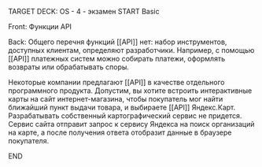 TARGET DECK: OS - 4 - экзамен
START
Basic

Front: Функции API

Back: Общего перечня функций [[API]] нет: набор инструментов, доступных клиентам, определяют разработчики. Например, с помощью [[API]] платежных систем можно собирать платежи, оформлять возвраты или обрабатывать споры.

Некоторые компании предлагают [[API]] в качестве отдельного программного продукта. Допустим, вы хотите встроить интерактивные карты на сайт интернет-магазина, чтобы покупатель мог найти ближайший пункт выдачи товара, и выбираете [[API]] Яндекс.Карт. 
Разрабатывать собственный картографический сервис не придется. Сервис сайта отправит запрос к сервису Яндекса на поиск организаций на карте, а после получения ответа отобразит данные в браузере покупателя.
<!--ID: 1663488760581-->
END 